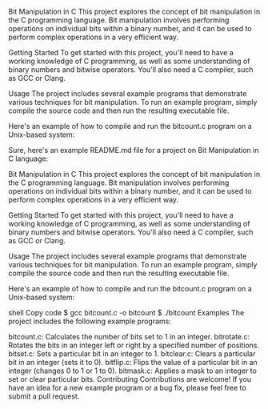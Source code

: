 Bit Manipulation in C
This project explores the concept of bit manipulation in the C programming language. Bit manipulation involves performing operations on individual bits within a binary number, and it can be used to perform complex operations in a very efficient way.

Getting Started
To get started with this project, you'll need to have a working knowledge of C programming, as well as some understanding of binary numbers and bitwise operators. You'll also need a C compiler, such as GCC or Clang.

Usage
The project includes several example programs that demonstrate various techniques for bit manipulation. To run an example program, simply compile the source code and then run the resulting executable file.

Here's an example of how to compile and run the bitcount.c program on a Unix-based system:

Sure, here's an example README.md file for a project on Bit Manipulation in C language:

Bit Manipulation in C
This project explores the concept of bit manipulation in the C programming language. Bit manipulation involves performing operations on individual bits within a binary number, and it can be used to perform complex operations in a very efficient way.

Getting Started
To get started with this project, you'll need to have a working knowledge of C programming, as well as some understanding of binary numbers and bitwise operators. You'll also need a C compiler, such as GCC or Clang.

Usage
The project includes several example programs that demonstrate various techniques for bit manipulation. To run an example program, simply compile the source code and then run the resulting executable file.

Here's an example of how to compile and run the bitcount.c program on a Unix-based system:

shell
Copy code
$ gcc bitcount.c -o bitcount
$ ./bitcount
Examples
The project includes the following example programs:

bitcount.c: Calculates the number of bits set to 1 in an integer.
bitrotate.c: Rotates the bits in an integer left or right by a specified number of positions.
bitset.c: Sets a particular bit in an integer to 1.
bitclear.c: Clears a particular bit in an integer (sets it to 0).
bitflip.c: Flips the value of a particular bit in an integer (changes 0 to 1 or 1 to 0).
bitmask.c: Applies a mask to an integer to set or clear particular bits.
Contributing
Contributions are welcome! If you have an idea for a new example program or a bug fix, please feel free to submit a pull request.
